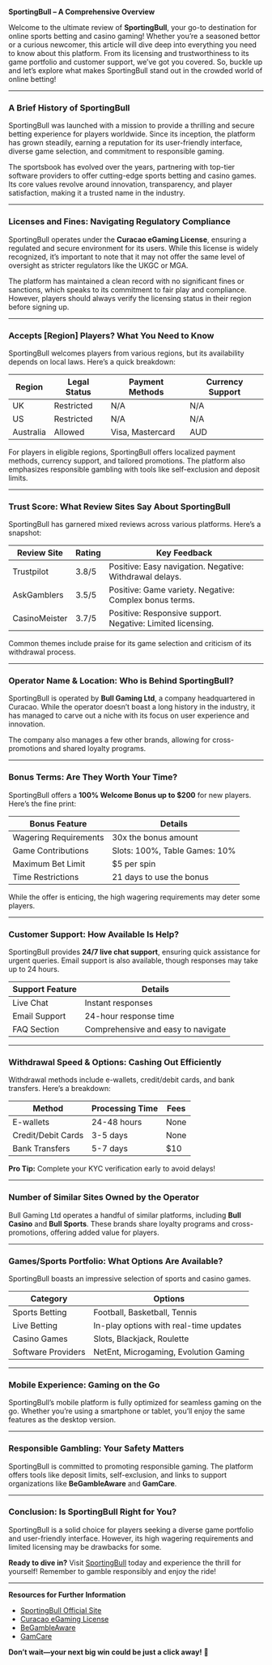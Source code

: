 **SportingBull – A Comprehensive Overview**  

Welcome to the ultimate review of **SportingBull**, your go-to destination for online sports betting and casino gaming! Whether you’re a seasoned bettor or a curious newcomer, this article will dive deep into everything you need to know about this platform. From its licensing and trustworthiness to its game portfolio and customer support, we’ve got you covered. So, buckle up and let’s explore what makes SportingBull stand out in the crowded world of online betting!  

---

### **A Brief History of SportingBull**  
SportingBull was launched with a mission to provide a thrilling and secure betting experience for players worldwide. Since its inception, the platform has grown steadily, earning a reputation for its user-friendly interface, diverse game selection, and commitment to responsible gaming.  

The sportsbook has evolved over the years, partnering with top-tier software providers to offer cutting-edge sports betting and casino games. Its core values revolve around innovation, transparency, and player satisfaction, making it a trusted name in the industry.  

---

### **Licenses and Fines: Navigating Regulatory Compliance**  
SportingBull operates under the **Curacao eGaming License**, ensuring a regulated and secure environment for its users. While this license is widely recognized, it’s important to note that it may not offer the same level of oversight as stricter regulators like the UKGC or MGA.  

The platform has maintained a clean record with no significant fines or sanctions, which speaks to its commitment to fair play and compliance. However, players should always verify the licensing status in their region before signing up.  

---

### **Accepts [Region] Players? What You Need to Know**  
SportingBull welcomes players from various regions, but its availability depends on local laws. Here’s a quick breakdown:  

| **Region** | **Legal Status** | **Payment Methods** | **Currency Support** |  
|------------|------------------|---------------------|----------------------|  
| UK        | Restricted       | N/A                 | N/A                  |  
| US        | Restricted       | N/A                 | N/A                  |  
| Australia | Allowed          | Visa, Mastercard    | AUD                  |  

For players in eligible regions, SportingBull offers localized payment methods, currency support, and tailored promotions. The platform also emphasizes responsible gambling with tools like self-exclusion and deposit limits.  

---

### **Trust Score: What Review Sites Say About SportingBull**  
SportingBull has garnered mixed reviews across various platforms. Here’s a snapshot:  

| **Review Site** | **Rating** | **Key Feedback** |  
|------------------|------------|------------------|  
| Trustpilot       | 3.8/5      | Positive: Easy navigation. Negative: Withdrawal delays. |  
| AskGamblers      | 3.5/5      | Positive: Game variety. Negative: Complex bonus terms. |  
| CasinoMeister    | 3.7/5      | Positive: Responsive support. Negative: Limited licensing. |  

Common themes include praise for its game selection and criticism of its withdrawal process.  

---

### **Operator Name & Location: Who is Behind SportingBull?**  
SportingBull is operated by **Bull Gaming Ltd**, a company headquartered in Curacao. While the operator doesn’t boast a long history in the industry, it has managed to carve out a niche with its focus on user experience and innovation.  

The company also manages a few other brands, allowing for cross-promotions and shared loyalty programs.  

---

### **Bonus Terms: Are They Worth Your Time?**  
SportingBull offers a **100% Welcome Bonus up to $200** for new players. Here’s the fine print:  

| **Bonus Feature** | **Details** |  
|--------------------|-------------|  
| Wagering Requirements | 30x the bonus amount |  
| Game Contributions    | Slots: 100%, Table Games: 10% |  
| Maximum Bet Limit     | $5 per spin |  
| Time Restrictions     | 21 days to use the bonus |  

While the offer is enticing, the high wagering requirements may deter some players.  

---

### **Customer Support: How Available Is Help?**  
SportingBull provides **24/7 live chat support**, ensuring quick assistance for urgent queries. Email support is also available, though responses may take up to 24 hours.  

| **Support Feature** | **Details** |  
|----------------------|-------------|  
| Live Chat            | Instant responses |  
| Email Support        | 24-hour response time |  
| FAQ Section          | Comprehensive and easy to navigate |  

---

### **Withdrawal Speed & Options: Cashing Out Efficiently**  
Withdrawal methods include e-wallets, credit/debit cards, and bank transfers. Here’s a breakdown:  

| **Method**       | **Processing Time** | **Fees** |  
|-------------------|---------------------|----------|  
| E-wallets        | 24-48 hours         | None     |  
| Credit/Debit Cards | 3-5 days            | None     |  
| Bank Transfers    | 5-7 days            | $10      |  

**Pro Tip:** Complete your KYC verification early to avoid delays!  

---

### **Number of Similar Sites Owned by the Operator**  
Bull Gaming Ltd operates a handful of similar platforms, including **Bull Casino** and **Bull Sports**. These brands share loyalty programs and cross-promotions, offering added value for players.  

---

### **Games/Sports Portfolio: What Options Are Available?**  
SportingBull boasts an impressive selection of sports and casino games.  

| **Category**       | **Options** |  
|---------------------|-------------|  
| Sports Betting      | Football, Basketball, Tennis |  
| Live Betting        | In-play options with real-time updates |  
| Casino Games        | Slots, Blackjack, Roulette |  
| Software Providers  | NetEnt, Microgaming, Evolution Gaming |  

---

### **Mobile Experience: Gaming on the Go**  
SportingBull’s mobile platform is fully optimized for seamless gaming on the go. Whether you’re using a smartphone or tablet, you’ll enjoy the same features as the desktop version.  

---

### **Responsible Gambling: Your Safety Matters**  
SportingBull is committed to promoting responsible gaming. The platform offers tools like deposit limits, self-exclusion, and links to support organizations like **BeGambleAware** and **GamCare**.  

---

### **Conclusion: Is SportingBull Right for You?**  
SportingBull is a solid choice for players seeking a diverse game portfolio and user-friendly interface. However, its high wagering requirements and limited licensing may be drawbacks for some.  

**Ready to dive in?** Visit [SportingBull](https://www.sportingbull.com) today and experience the thrill for yourself! Remember to gamble responsibly and enjoy the ride!  

---

**Resources for Further Information**  
- [SportingBull Official Site](https://www.sportingbull.com)  
- [Curacao eGaming License](https://www.curacao-egaming.com)  
- [BeGambleAware](https://www.begambleaware.org)  
- [GamCare](https://www.gamcare.org.uk)  

**Don’t wait—your next big win could be just a click away!** 🚀